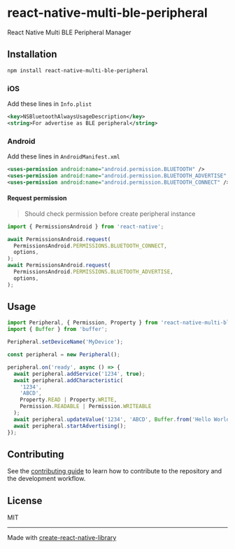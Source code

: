 # react-native-multi-ble-peripheral

React Native Multi BLE Peripheral Manager

## Installation

```sh
npm install react-native-multi-ble-peripheral
```

### iOS

Add these lines in `Info.plist`

```xml
<key>NSBluetoothAlwaysUsageDescription</key>
<string>For advertise as BLE peripheral</string>
```

### Android

Add these lines in `AndroidManifest.xml`

```xml
<uses-permission android:name="android.permission.BLUETOOTH" />
<uses-permission android:name="android.permission.BLUETOOTH_ADVERTISE" />
<uses-permission android:name="android.permission.BLUETOOTH_CONNECT" />
```

#### Request permission

> Should check permission before create peripheral instance

```js
import { PermissionsAndroid } from 'react-native';

await PermissionsAndroid.request(
  PermissionsAndroid.PERMISSIONS.BLUETOOTH_CONNECT,
  options,
);
await PermissionsAndroid.request(
  PermissionsAndroid.PERMISSIONS.BLUETOOTH_ADVERTISE,
  options,
);
```

## Usage

```js
import Peripheral, { Permission, Property } from 'react-native-multi-ble-peripheral';
import { Buffer } from 'buffer';

Peripheral.setDeviceName('MyDevice');

const peripheral = new Peripheral();

peripheral.on('ready', async () => {
  await peripheral.addService('1234', true);
  await peripheral.addCharacteristic(
    '1234',
    'ABCD',
    Property.READ | Property.WRITE,
    Permission.READABLE | Permission.WRITEABLE
  );
  await peripheral.updateValue('1234', 'ABCD', Buffer.from('Hello World!'));
  await peripheral.startAdvertising();
});
```

## Contributing

See the [contributing guide](CONTRIBUTING.md) to learn how to contribute to the repository and the development workflow.

## License

MIT

---

Made with [create-react-native-library](https://github.com/callstack/react-native-builder-bob)
